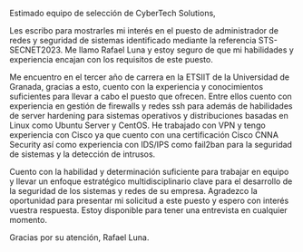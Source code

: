 Estimado equipo de selección de CyberTech Solutions,

Les escribo para mostrarles mi interés en el puesto de administrador de redes y seguridad de sistemas identificado mediante la referencia STS-SECNET2023.
Me llamo Rafael Luna y estoy seguro de que mi habilidades y experiencia encajan con los requisitos de este puesto.

Me encuentro en el tercer año de carrera en la ETSIIT de la Universidad de Granada, gracias a esto, cuento con la experiencia y conocimientos suficientes para llevar a cabo el puesto que ofrecen.
Entre ellos cuento con experiencia en gestión de firewalls y redes ssh para además de habilidades de server hardening para sistemas operativos y distribuciones basadas en Linux como Ubuntu Server y CentOS.
He trabajado con VPN y tengo experiencia con Cisco ya que cuento con una certificación Cisco CNNA Security así como experiencia con IDS/IPS como fail2ban para la seguridad de sistemas y la detección de intrusos.

Cuento con la habilidad y determinación suficiente para trabajar en equipo y llevar un enfoque estratégico multidisciplinario clave para el desarrollo de la seguridad de los sistemas y redes de su empresa.
Agradezco la oportunidad para presentar mi solicitud a este puesto y espero con interés vuestra respuesta. Estoy disponible para tener una entrevista en cualquier momento.

Gracias por su atención,
Rafael Luna.
